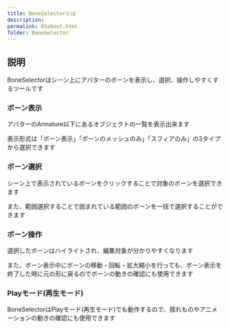 ```yaml
---
title: BoneSelectorとは
description: 
permalink: BSabout.html
folder: BoneSelector
---
```


## 説明

BoneSelectorはシーン上にアバターのボーンを表示し、選択、操作しやすくするツールです

### ボーン表示

アバターのArmature以下にあるオブジェクトの一覧を表示出来ます

表示形式は「ボーン表示」「ボーンのメッシュのみ」「スフィアのみ」の3タイプから選択できます

### ボーン選択

シーン上で表示されているボーンをクリックすることで対象のボーンを選択できます

また、範囲選択することで囲まれている範囲のボーンを一括で選択することができます

### ボーン操作

選択したボーンはハイライトされ、編集対象が分かりやすくなります

また、ボーン表示中にボーンの移動・回転・拡大縮小を行っても、ボーン表示を終了した時に元の形に戻るのでボーンの動きの確認にも使用できます

### Playモード(再生モード)

BoneSelectorはPlayモード(再生モード)でも動作するので、揺れものやアニメーションの動きの確認にも使用できます